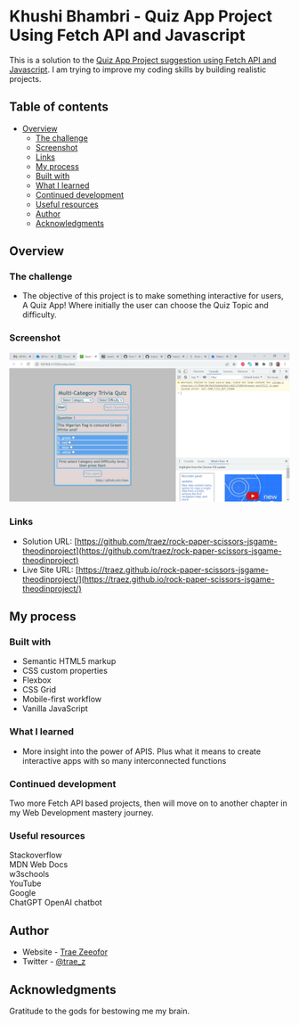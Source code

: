 # Khushi Bhambri - Quiz App Project Using Fetch API and Javascript

This is a solution to the [Quiz App Project suggestion using Fetch API and Javascript](https://plainenglish.io/blog/top-beginner-friendly-projects-using-apis-f43356aeac7f). I am trying to improve my coding skills by building realistic projects. 

## Table of contents

- [Overview](#overview)
  - [The challenge](#the-challenge)
  - [Screenshot](#screenshot)
  - [Links](#links)
  - [My process](#my-process)
  - [Built with](#built-with)
  - [What I learned](#what-i-learned)
  - [Continued development](#continued-development)
  - [Useful resources](#useful-resources)
  - [Author](#author)
  - [Acknowledgments](#acknowledgments)

## Overview

### The challenge

- The objective of this project is to make something interactive for users, A Quiz App! Where initially the user can choose the Quiz Topic and difficulty. 

### Screenshot

![](screenshot-desktop.png)

### Links

- Solution URL: [https://github.com/traez/rock-paper-scissors-jsgame-theodinproject](https://github.com/traez/rock-paper-scissors-jsgame-theodinproject)
- Live Site URL: [https://traez.github.io/rock-paper-scissors-jsgame-theodinproject/](https://traez.github.io/rock-paper-scissors-jsgame-theodinproject/)

## My process

### Built with

- Semantic HTML5 markup
- CSS custom properties
- Flexbox
- CSS Grid
- Mobile-first workflow
- Vanilla JavaScript

### What I learned

- More insight into the power of APIS. Plus what it means to create interactive apps with so many interconnected functions  

### Continued development

Two more Fetch API based projects, then will move on to another chapter in my Web Development mastery journey.       

### Useful resources

Stackoverflow  
MDN Web Docs  
w3schools  
YouTube  
Google  
ChatGPT OpenAI chatbot  

## Author

- Website - [Trae Zeeofor](https://github.com/traez)  
- Twitter - [@trae_z](https://twitter.com/trae_z) 

## Acknowledgments

Gratitude to the gods for bestowing me my brain.   
